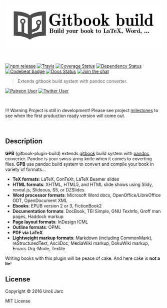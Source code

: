 ![Project logo](media/header.png?raw=true)

<br>

[![npm release][npm]][npm-url]
[![Travis][travis]][travis-url]
[![Coverage Status][coverage]][coverage-url]
[![Dependency Status][dep]][dep-url]
[![Codebeat badge][codestyle]][codestyle-url]
[![Docs Status][docs]][docs-url]
[![Join the chat][chat]][chat-url]

> Extends gitbook build system with pandoc converter.

[![Patreon User][support]][support-url]
[![Twitter User][twitter]][twitter-url]

[npm]: https://img.shields.io/npm/v/gitbook-plugin-build.svg
[npm-url]: https://www.npmjs.com/package/gitbook-plugin-build
[travis]: https://img.shields.io/travis/urosjarc/gitbook-plugin-build.svg
[travis-url]: https://travis-ci.org/urosjarc/gitbook-plugin-build
[coverage]: https://img.shields.io/codacy/coverage/574f24efb20948afac9ba998f3d159c3.svg
[coverage-url]: https://www.codacy.com/app/urosjarc/gitbook-plugin-build
[codestyle]: https://img.shields.io/codacy/grade/27e38bb72bdc4476b2e87e9926df0485.svg
[codestyle-url]: https://www.codacy.com/app/urosjarc/gitbook-plugin-build
[dep]: https://david-dm.org/urosjarc/gitbook-plugin-build.svg
[dep-url]: https://david-dm.org/urosjarc/gitbook-plugin-build
[docs]: http://inch-ci.org/github/urosjarc/gitbook-plugin-build.svg?branch=master
[docs-url]: http://inch-ci.org/github/urosjarc/gitbook-plugin-build
[chat]: https://badges.gitter.im/Join%20Chat.svg
[chat-url]: https://gitter.im/urosjarc/gitbook-plugin-build?utm_source=badge&utm_medium=badge&utm_campaign=pr-badge&utm_content=badge
[support]: https://img.shields.io/badge/patreon-urosjarc-green.svg?style=social
[support-url]: https://patreon.com/urosjarc/
[twitter]: https://img.shields.io/twitter/follow/urosjarc.svg?style=social&label=follow
[twitter-url]: https://twitter.com/intent/follow?screen_name=urosjarc

<br>

!!! Warning
    Project is still in development!
    Please see project [milestones](https://github.com/urosjarc/gitbook-plugin-build/milestones)
    to see when the first production ready version will come out.

<br>

## Description

**GPB** (gitbook-plugin-build) extends [gitbook](https://www.gitbook.com/)
build system with [pandoc](http://pandoc.org/) converter. Pandoc is your
swiss-army knife when it comes to coverting files. **GPB** use pandoc
build system to convert and compile your book in variety of formats...

* **TeX formats**: LaTeX, ConTeXt, LaTeX Beamer slides
* **HTML formats**: XHTML, HTML5, and HTML slide shows using Slidy, reveal.js, Slideous, S5, or DZSlides.
* **Word processor formats**: Microsoft Word docx, OpenOffice/LibreOffice ODT, OpenDocument XML
* **Ebooks**: EPUB version 2 or 3, FictionBook2
* **Documentation formats**: DocBook, TEI Simple, GNU TexInfo, Groff man pages, Haddock markup
* **Page layout formats**: InDesign ICML
* **Outline formats**: OPML
* **PDF via LaTeX**
* **Lightweight markup formats**: Markdown (including CommonMark), reStructuredText, AsciiDoc, MediaWiki markup, DokuWiki markup, Emacs Org-Mode, Textile

Writing books with this plugin will be peace of cake. And here cake is **not a lie**!

## License
Copyright © 2016 Uroš Jarc

MIT License